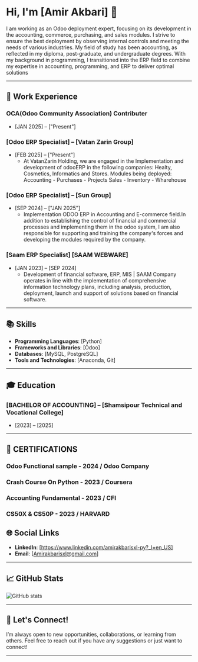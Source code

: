 # Hi, I'm [Amir Akbari] 👋

 I am working as an Odoo deployment expert, focusing
 on its development in the accounting, commerce,
 purchasing, and sales modules. I strive to ensure the
 best deployment by observing internal controls and
 meeting the needs of various industries. My field of
 study has been accounting, as reflected in my diploma,
 post-graduate, and undergraduate degrees. With my
 background in programming, I transitioned into the
 ERP field to combine my expertise in accounting,
 programming, and ERP to deliver optimal solutions

---

## 💼 Work Experience

### OCA(Odoo Community Association) Contributer
* [JAN 2025] – ["Present"]
  
### [Odoo ERP Specialist] – [Vatan Zarin Group]
* [FEB 2025] – ["Present"]
   - At VatanZarin Holding, we are engaged in the Implementation
 and development of odooERP in the following companies:
 Healty, Cosmetics, Informatics and Stores.
 Modules being deployed:
 Accounting - Purchases - Projects
 Sales - Inventory - Wharehouse

### [Odoo ERP Specialist] – [Sun Group]
* [SEP 2024] – ["JAN 2025"]
  - Implementation ODOO ERP in Accounting and
E-commerce field.In addition to establishing the
control of financial and commercial processes and
implementing them in the odoo system, I am also
responsible for supporting and training the
company's forces and developing the modules
required by the company.

### [Saam ERP Specialist]  [SAAM WEBWARE]
* [JAN 2023] – [SEP 2024]
  - Development of financial software, ERP, MIS |
SAAM Company operates in line with the
implementation of comprehensive information
technology plans, including analysis, production,
deployment, launch and support of solutions
based on financial software.


---

## 📚 Skills

- **Programming Languages**: [Python]
- **Frameworks and Libraries**: [Odoo]
- **Databases**: [MySQL, PostgreSQL]
- **Tools and Technologies**: [Anaconda, Git]

---

## 🎓 Education

### [BACHELOR OF ACCOUNTING] – [Shamsipour Technical and Vocational College]

* [2023] – [2025]

 
---
## 📃 CERTIFICATIONS

### Odoo Functional sample - 2024 / Odoo Company

### Crash Course On Python - 2023 / Coursera
 
### Accounting Fundamental - 2023 / CFI

### CS50X & CS50P - 2023 / HARVARD





## 🌐 Social Links


- **LinkedIn**: [https://www.linkedin.com/amirakbarisxl-py?_l=en_US]
- **Email**: [Amirakbarisxl@gmail.com]
---

## 📈 GitHub Stats

![GitHub stats](https://github-readme-stats.vercel.app/api?username=AmirakbariSXL&show_icons=true&count_private=true&hide=prs&theme=radical)

---

## 🤝 Let's Connect!

I’m always open to new opportunities, collaborations, or learning from others. Feel free to reach out if you have any suggestions or just want to connect!

---

